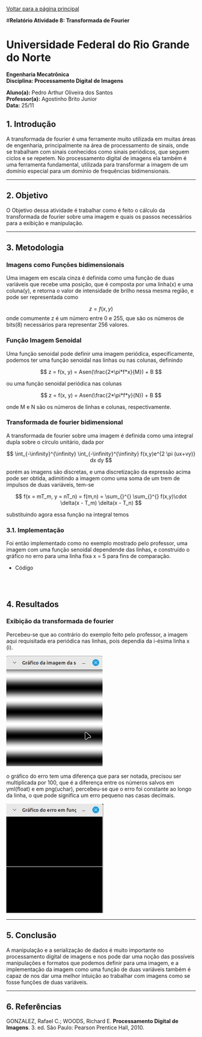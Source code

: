 <script type="text/javascript" async
  src="https://cdn.jsdelivr.net/npm/mathjax@3/es5/tex-mml-chtml.js">
</script>

[Voltar para a página principal](../index.md)

#**Relatório Atividade 8: Transformada de Fourier**

# Universidade Federal do Rio Grande do Norte

**Engenharia Mecatrônica**  
**Disciplina: Processamento Digital de Imagens**

**Aluno(a):** Pedro Arthur Oliveira dos Santos  
**Professor(a):** Agostinho Brito Junior  
**Data:** 25/11

## 1. Introdução

A transformada de fourier é uma ferramente muito utilizada em muitas áreas de engenharia, principalmente na área de processamento de sinais, onde se trabalham com sinais conhecidos como 
sinais periódicos, que seguem ciclos e se repetem.
No processamento digital de imagens ela também é uma ferramenta fundamental, utilizada para transformar a imagem de um domínio especial para um domínio de frequências bidimensionais.

---

## 2. Objetivo


O Objetivo dessa atividade é trabalhar como é feito o cálculo da transformada de fourier sobre uma imagem e quais os passos necessários para a exibição e manipulação.

---


## 3. Metodologia

### Imagens como Funções bidimensionais
Uma imagem em escala cinza é definida como uma função de duas variáveis que recebe uma posição, que é composta por uma linha(x) e uma coluna(y), e retorna o valor de intensidade de brilho nessa
mesma região, e pode ser representada como

$$
z = f(x, y)
$$
onde comumente z é um número entre 0 e 255, que são os números de bits(8) necessários para representar 256 valores.


### Função Imagem Senoidal
Uma função senoidal pode definir uma imagem periódica, especificamente, podemos ter uma função senoidal nas linhas ou nas colunas, definindo

$$
z = f(x, y) = Asen(\frac{2*\pi*f*x}{M}) + B
$$

ou uma função senoidal periódica nas colunas

$$
z = f(x, y) = Asen(\frac{2*\pi*f*y}{N}) + B
$$

onde M e N são os números de linhas e colunas, respectivamente.

### Transformada de fourier bidimensional
A transformada de fourier sobre uma imagem é definida como uma integral dupla sobre o círculo unitário, dada por

$$
\int_{-\infinity}^{\infinity} \int_{-\infinity}^{\infinity} f(x,y)e^{2 \pi (ux+vy)} dx dy
$$

porém as imagens são discretas, e uma discretização da expressão acima pode ser obtida, adimitindo a imagem como uma soma de um trem de impulsos de duas variáveis, tem-se

$$
f(x = mT_m, y = nT_n) = f(m,n) = \sum_{}^{} \sum_{}^{} f(x,y)\cdot \delta(x - T_m) \delta(x - T_n)
$$

substituindo agora essa função na integral temos

### 3.1. Implementação
Foi então implementado como no exemplo mostrado pelo professor, uma imagem com uma função senoidal dependende das linhas, e construído o gráfico no erro para uma linha fixa x = 5 para fins de comparação. 

* Código

```



```


## 4. Resultados

### Exibição da transformada de fourier 
Percebeu-se que ao contrário do exemplo feito pelo professor, a imagem aqui requisitada era periódica nas linhas, pois dependia da i-ésima linha x (i).

![Imagem gerada pela função senoide](./imagens/imagem_periodica.png)

o gráfico do erro tem uma diferença que para ser notada, precisou ser multiplicada por 100, que é a diferença entre os números salvos em yml(float) e em png(uchar), percebeu-se que o erro foi constante ao longo da linha, o que pode significa um erro pequeno nas casas decimais.

![Imagem do gráfico do erro em função da linha](./imagens/grafico_erro_linha.png)

---

## 5. Conclusão

A manipulação e a serialização de dados é muito importante no processamento digital de imagens e nos pode dar uma noção das possíveis manipulações e formatos que podemos definir para uma imagem, e a implementação da imagem como uma função de duas variáveis também é capaz de nos dar uma melhor intuição ao trabalhar com imagens como se fosse funções de duas variáveis.

---

## 6. Referências

GONZALEZ, Rafael C.; WOODS, Richard E. **Processamento Digital de Imagens**. 3. ed. São Paulo: Pearson Prentice Hall, 2010.
